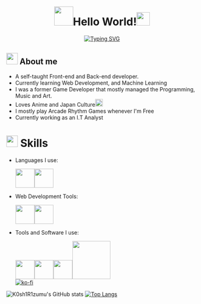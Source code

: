 <h1 align="center"><img src="https://media.giphy.com/media/13xxoHrXk4Rrdm/giphy.gif" width=50>Hello World!<img src='https://media.giphy.com/media/4T8xdbHJ9xbVlREPMW/giphy.gif' width=35></h1>


<p align='center'><a href="https://git.io/typing-svg"><img src="https://readme-typing-svg.demolab.com?font=Coda&size=30&duration=3000&pause=700&color=38DAA7&center=true&width=500&lines=Koshi+Rizumu;%E3%81%93%E3%81%97%E3%83%BC%E3%83%AA%E3%82%BA%E3%83%A0;Software+Developer;Web+Developer;Database+Manager;I.T+Analyst" alt="Typing SVG" /></a></p>


## <img src="https://media.giphy.com/media/VqdTqQtjlNcqVixij1/giphy.gif" width=30> About me

- A self-taught Front-end and Back-end developer.
- Currently learning Web Development, and Machine Learning
- I was a former Game Developer that mostly managed the Programming, Music and Art.
- Loves Anime and Japan Culture<img src='https://media.giphy.com/media/MQMO0ckSI4WoIKKHE0/giphy.gif' width=20>
- I mostly play Arcade Rhythm Games whenever I'm Free
- Currently working as an I.T Analyst

# <img src='https://media.giphy.com/media/lr1QZ7prMwwkqSSVLa/giphy.gif' width=30> Skills
- Languages I use:
 
	<img src='https://media.giphy.com/media/LMt9638dO8dftAjtco/giphy.gif' width=50><img src='https://media.giphy.com/media/ln7z2eWriiQAllfVcn/giphy.gif' width=50>

- Web Development Tools:

	<img src='https://media.giphy.com/media/v1.Y2lkPTc5MGI3NjExYjZhMmE3MDNhOTE2MTk2MzEwOTBkZTdhZjYyYWQ5NjJhYjhjOGI4MiZjdD1z/XAxylRMCdpbEWUAvr8/giphy.gif' width=50><img src='https://media.giphy.com/media/fsEaZldNC8A1PJ3mwp/giphy.gif' width=50>
	
- Tools and Software I use:

	<img src='https://media.giphy.com/media/jnDKffgCfGYOp6cMTK/giphy.gif' width=50><img src='https://media.giphy.com/media/IdyAQJVN2kVPNUrojM/giphy.gif' width=50><img src='https://media.giphy.com/media/KzJkzjggfGN5Py6nkT/giphy.gif' width=50><img src='https://media.giphy.com/media/kH1DBkPNyZPOk0BxrM/giphy.gif' width=100><br>
[![ko-fi](https://ko-fi.com/img/githubbutton_sm.svg)](https://ko-fi.com/F1F7265V3)
 
![K0sh1R1zumu's GitHub stats](https://github-readme-stats.vercel.app/api?username=K0sh1R1zumu&show_icons=true&theme=tokyonight)
[![Top Langs](https://github-readme-stats.vercel.app/api/top-langs/?username=K0sh1R1zumu&layout=donut-vertical&theme=tokyonight)](https://github.com/anuraghazra/github-readme-stats)
 

